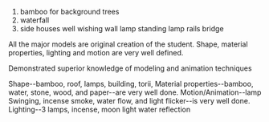 1. bamboo for background trees
2. waterfall
3. side houses
well
wishing wall
lamp
standing lamp
rails
bridge

All the major models are original creation of the student.
Shape, 
material properties, 
lighting and
motion are very well defined.

Demonstrated superior knowledge of 
modeling and 
animation techniques


Shape--bamboo, roof, lamps, building, torii, 
Material properties--bamboo, water, stone, wood, and paper--are very well done.
Motion/Animation--lamp Swinging, incense smoke, water flow, and light flicker--is very well done.
Lighting--3 lamps, incense, moon light water reflection
